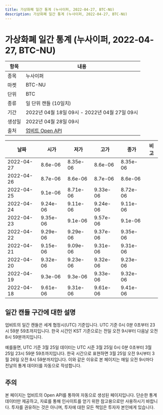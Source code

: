 ```yaml
---
title: 가상화폐 일간 통계 (누사이퍼, 2022-04-27, BTC-NU)
description: 가상화폐 일간 통계 (누사이퍼, 2022-04-27, BTC-NU)
---
```



가상화폐 일간 통계 (누사이퍼, 2022-04-27, BTC-NU)
===

|항목|내용|
|--|--|
|종목|누사이퍼|
|마켓|BTC-NU|
|단위|BTC|
|종류|일 단위 캔들 (10일치)|
|기간|2022년 04월 18일 09시 - 2022년 04월 27일 09시|
|생성일|2022년 04월 28일 09시|
|출처|[업비트 Open API](https://docs.upbit.com)|


|날짜|시가|저가|고가|종가|비고|
|--|--|--|--|--|--|
|2022-04-27|8.6e-06|8.35e-06|8.6e-06|8.35e-06|    |
|2022-04-26|8.7e-06|8.6e-06|8.7e-06|8.6e-06|    |
|2022-04-25|9.1e-06|8.71e-06|9.33e-06|8.72e-06|    |
|2022-04-24|9.24e-06|9.11e-06|9.24e-06|9.11e-06|    |
|2022-04-23|9.35e-06|9.1e-06|9.57e-06|9.1e-06|    |
|2022-04-22|9.29e-06|9.29e-06|9.37e-06|9.35e-06|    |
|2022-04-21|9.15e-06|9.09e-06|9.31e-06|9.31e-06|    |
|2022-04-20|9.32e-06|9.23e-06|9.32e-06|9.23e-06|    |
|2022-04-19|9.3e-06|9.3e-06|9.33e-06|9.32e-06|    |
|2022-04-18|9.61e-06|9.31e-06|9.61e-06|9.41e-06|    |


일간 캔들 구간에 대한 설명
---


업비트의 일간 캔들은 세계 협정시(UTC) 기준입니다. 
UTC 기준 0시 0분 0초부터 23시 59분 59초까지입니다. 
한국 시간인 KST 기준으로는 전일 오전 9시부터 다음날 오전 8시 59분까지입니다. 


예를들면, UTC 기준 3월 25일 데이터는 UTC 시준 3월 25일 0시 0분 0초부터 3월 25일 23시 59분 59초까지입니다. 
한국 시간으로 표현하면 3월 25일 오전 9시부터 3월 26일 오전 8시 59분까지입니다. 
이와 같은 이유로 본 페이지는 매일 오전 9시마다 전날의 통계 데이터를 자동으로 작성합니다. 


주의
---


본 페이지는 업비트의 Open API를 통하여 자동으로 생성된 페이지입니다. 
단순한 통계 데이터만 제공하고, 자료를 통해 인사이트를 얻기 위한 참고용으로만 사용하시기 바랍니다. 
투자를 권유하는 것은 아니며, 투자에 대한 모든 책임은 투자자 본인에게 있습니다. 
